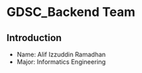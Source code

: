 # GDSC_Backend Team


## Introduction

* Name: Alif Izzuddin Ramadhan
* Major: Informatics Engineering
